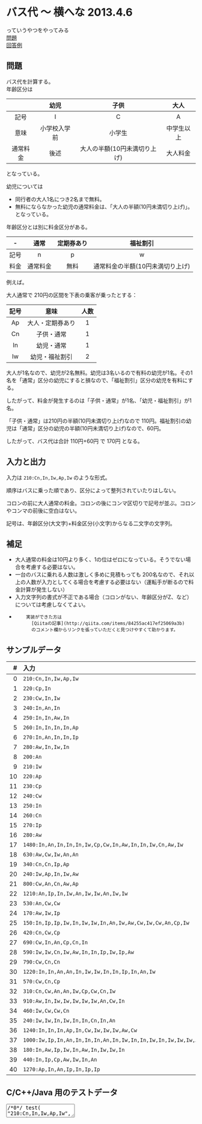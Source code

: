 # バス代 〜 横へな 2013.4.6
っていうやつをやってみる  
[問題](http://nabetani.sakura.ne.jp/hena/ord9busfare/)  
[回答例](https://github.com/ttskch/nagoyaphp12)

## 問題

バス代を計算する。  
年齢区分は

|  | 幼児     | 子供               | 大人 |  
| :----: | :------: | :----------------: | :-----: |
| 記号   | I      | C                | A    |
|意味   | 小学校入学前 | 小学生              | 中学生以上 |
|通常料金 | 後述     | 大人の半額(10円未満切り上げ) | 大人料金 | 

となっている。


幼児については


* 同行者の大人1名につき2名まで無料。
* 無料にならなかった幼児の通常料金は、「大人の半額(10円未満切り上げ)」。
    となっている。


年齢区分とは別に料金区分がある。


| - | 通常   | 定期券あり | 福祉割引 |
| :--: | :----: | :-----: | :------------------: |
| 記号 | n    | p     | w |                 
| 料金 | 通常料金 | 無料    | 通常料金の半額(10円未満切り上げ) |
    
例えば。


大人通常で 210円の区間を下表の乗客が乗ったとする：


| 記号 | 意味       | 人数 |
| :--: | :--------: | :--: |
| Ap | 大人・定期券あり | 1 | 
| Cn | 子供・通常    | 1 | 
| In | 幼児・通常    | 1 | 
| Iw | 幼児・福祉割引  | 2 | 

大人が1名なので、幼児が2名無料。幼児は3名いるので有料の幼児が1名。その1名を「通常」区分の幼児にすると損なので、「福祉割引」区分の幼児を有料にする。


したがって、料金が発生するのは「子供・通常」が1名、「幼児・福祉割引」が1名。


「子供・通常」は210円の半額(10円未満切り上げ)なので 110円。福祉割引の幼児は「通常」区分の幼児の半額(10円未満切り上げ)なので、60円。


したがって、バス代は合計 110円+60円 で 170円 となる。


## 入力と出力

入力は
`210:Cn,In,Iw,Ap,Iw`
のような形式。


順序はバスに乗った順であり、区分によって整列されていたりはしない。


コロンの前に大人通常の料金。コロンの後にコンマ区切りで記号が並ぶ。コロンやコンマの前後に空白はない。


記号は、年齢区分(大文字)+料金区分(小文字)からなる二文字の文字列。


## 補足

* 大人通常の料金は10円より多く、1の位はゼロになっている。そうでない場合を考慮する必要はない。
* 一台のバスに乗れる人数は激しく多めに見積もっても 200名なので、それ以上の人数が入力としてくる場合を考慮する必要はない（運転手が断るので料金計算が発生しない）
* 入力文字列の書式が不正である場合（コロンがない、年齢区分がZ、など）については考慮しなくてよい。
*         実装ができた方は
            [Qiitaの記事](http://qiita.com/items/84255ac417ef25069a3b)
            のコメント欄からリンクを張っていただくと見つけやすくて助かります。


## サンプルデータ

|  # | 入力                                                         | 期待  |
| -: | :----------------------------------------------------------- | ----: |
| 0  | `210:Cn,In,Iw,Ap,Iw`                                         | `170` |
| 1  | `220:Cp,In`                                                  | `110` |
| 2  | `230:Cw,In,Iw`                                               | `240` |
| 3  | `240:In,An,In`                                               | `240` |
| 4  | `250:In,In,Aw,In`                                            | `260` |
| 5  | `260:In,In,In,In,Ap`                                         | `260` |
| 6  | `270:In,An,In,In,Ip`                                         | `410` |
| 7  | `280:Aw,In,Iw,In`                                            | `210` |
| 8  | `200:An`                                                     | `200` |
| 9  | `210:Iw`                                                     | `60` |
| 10 | `220:Ap`                                                     | `0` |
| 11 | `230:Cp`                                                     | `0` |
| 12 | `240:Cw`                                                     | `60` |
| 13 | `250:In`                                                     | `130` | 
| 14 | `260:Cn`                                                     | `130` |
| 15 | `270:Ip`                                                     | `0` |
| 16 | `280:Aw`                                                     | `140` |
| 17 | `1480:In,An,In,In,In,Iw,Cp,Cw,In,Aw,In,In,Iw,Cn,Aw,Iw`       | `5920` |
| 18 | `630:Aw,Cw,Iw,An,An`                                         | `1740` |
| 19 | `340:Cn,Cn,Ip,Ap`                                            | `340` |
| 20 | `240:Iw,Ap,In,Iw,Aw`                                         | `120` |
| 21 | `800:Cw,An,Cn,Aw,Ap`                                         | `1800` |
| 22 | `1210:An,Ip,In,Iw,An,Iw,Iw,An,Iw,Iw`                         | `3630` |
| 23 | `530:An,Cw,Cw`                                               | `810` |
| 24 | `170:Aw,Iw,Ip`                                               | `90` |
| 25 | `150:In,Ip,Ip,Iw,In,Iw,Iw,In,An,Iw,Aw,Cw,Iw,Cw,An,Cp,Iw`     | `580` |
| 26 | `420:Cn,Cw,Cp`                                               | `320` |
| 27 | `690:Cw,In,An,Cp,Cn,In`                                      | `1220` |
| 28 | `590:Iw,Iw,Cn,Iw,Aw,In,In,Ip,Iw,Ip,Aw`                       | `1200` |
| 29 | `790:Cw,Cn,Cn`                                               | `1000` |
| 30 | `1220:In,In,An,An,In,Iw,Iw,In,In,Ip,In,An,Iw`                | `4590` |
| 31 | `570:Cw,Cn,Cp`                                               | `440` |
| 32 | `310:Cn,Cw,An,An,Iw,Cp,Cw,Cn,Iw`                             | `1100` |
| 33 | `910:Aw,In,Iw,Iw,Iw,Iw,Iw,An,Cw,In`                          | `2290` |
| 34 | `460:Iw,Cw,Cw,Cn`                                            | `590` |
| 35 | `240:Iw,Iw,In,Iw,In,In,Cn,In,An`                             | `780` |
| 36 | `1240:In,In,In,Ap,In,Cw,Iw,Iw,Iw,Aw,Cw`                      | `2170` |
| 37 | `1000:Iw,Ip,In,An,In,In,In,An,In,Iw,In,In,Iw,In,Iw,Iw,Iw,An` | `5500` |
| 38 | `180:In,Aw,Ip,Iw,In,Aw,In,Iw,Iw,In`                          | `330` |
| 39 | `440:In,Ip,Cp,Aw,Iw,In,An`                                   | `660` |
| 40 | `1270:Ap,In,An,Ip,In,Ip,Ip`                                  | `1270` |

## C/C++/Java 用のテストデータ

<textarea>/*0*/ test( "210:Cn,In,Iw,Ap,Iw", "170" );
/*1*/ test( "220:Cp,In", "110" );
/*2*/ test( "230:Cw,In,Iw", "240" );
/*3*/ test( "240:In,An,In", "240" );
/*4*/ test( "250:In,In,Aw,In", "260" );
/*5*/ test( "260:In,In,In,In,Ap", "260" );
/*6*/ test( "270:In,An,In,In,Ip", "410" );
/*7*/ test( "280:Aw,In,Iw,In", "210" );
/*8*/ test( "200:An", "200" );
/*9*/ test( "210:Iw", "60" );
/*10*/ test( "220:Ap", "0" );
/*11*/ test( "230:Cp", "0" );
/*12*/ test( "240:Cw", "60" );
/*13*/ test( "250:In", "130" );
/*14*/ test( "260:Cn", "130" );
/*15*/ test( "270:Ip", "0" );
/*16*/ test( "280:Aw", "140" );
/*17*/ test( "1480:In,An,In,In,In,Iw,Cp,Cw,In,Aw,In,In,Iw,Cn,Aw,Iw", "5920" );
/*18*/ test( "630:Aw,Cw,Iw,An,An", "1740" );
/*19*/ test( "340:Cn,Cn,Ip,Ap", "340" );
/*20*/ test( "240:Iw,Ap,In,Iw,Aw", "120" );
/*21*/ test( "800:Cw,An,Cn,Aw,Ap", "1800" );
/*22*/ test( "1210:An,Ip,In,Iw,An,Iw,Iw,An,Iw,Iw", "3630" );
/*23*/ test( "530:An,Cw,Cw", "810" );
/*24*/ test( "170:Aw,Iw,Ip", "90" );
/*25*/ test( "150:In,Ip,Ip,Iw,In,Iw,Iw,In,An,Iw,Aw,Cw,Iw,Cw,An,Cp,Iw", "580" );
/*26*/ test( "420:Cn,Cw,Cp", "320" );
/*27*/ test( "690:Cw,In,An,Cp,Cn,In", "1220" );
/*28*/ test( "590:Iw,Iw,Cn,Iw,Aw,In,In,Ip,Iw,Ip,Aw", "1200" );
/*29*/ test( "790:Cw,Cn,Cn", "1000" );
/*30*/ test( "1220:In,In,An,An,In,Iw,Iw,In,In,Ip,In,An,Iw", "4590" );
/*31*/ test( "570:Cw,Cn,Cp", "440" );
/*32*/ test( "310:Cn,Cw,An,An,Iw,Cp,Cw,Cn,Iw", "1100" );
/*33*/ test( "910:Aw,In,Iw,Iw,Iw,Iw,Iw,An,Cw,In", "2290" );
/*34*/ test( "460:Iw,Cw,Cw,Cn", "590" );
/*35*/ test( "240:Iw,Iw,In,Iw,In,In,Cn,In,An", "780" );
/*36*/ test( "1240:In,In,In,Ap,In,Cw,Iw,Iw,Iw,Aw,Cw", "2170" );
/*37*/ test( "1000:Iw,Ip,In,An,In,In,In,An,In,Iw,In,In,Iw,In,Iw,Iw,Iw,An", "5500" );
/*38*/ test( "180:In,Aw,Ip,Iw,In,Aw,In,Iw,Iw,In", "330" );
/*39*/ test( "440:In,Ip,Cp,Aw,Iw,In,An", "660" );
/*40*/ test( "1270:Ap,In,An,Ip,In,Ip,Ip", "1270" );</textarea>